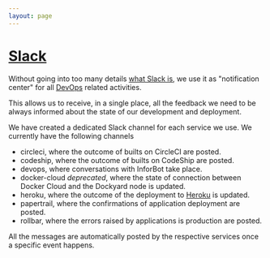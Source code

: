 ```yaml
---
layout: page
---
```


# [Slack](https://slack.com/)

Without going into too many details [what Slack is](https://get.slack.help/hc/en-us/articles/115004071768-What-is-Slack), we use it as "notification center" for all [DevOps](https://en.wikipedia.org/wiki/DevOps) related activities.

This allows us to receive, in a single place, all the feedback we need to be always informed about the state of our development and deployment.

We have created a dedicated Slack channel for each service we use. We currently have the following channels

- circleci, where the outcome of builts on CircleCI are posted.
- codeship, where the outcome of builts on CodeShip are posted.
- devops, where conversations with InforBot take place.
- docker-cloud *deprecated*, where the state of connection between Docker Cloud and the Dockyard node is updated.
- heroku, where the outcome of the deployment to [Heroku](https://www.heroku.com/) is updated.
- papertrail, where the confirmations of application deployment are posted.
- rollbar, where the errors raised by applications is production are posted.

All the messages are automatically posted by the respective services once a specific event happens.
